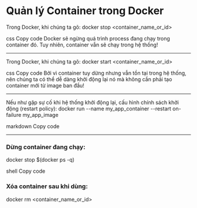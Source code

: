 # Quản lý Container trong Docker

Trong Docker, khi chúng ta gõ: 
docker stop <container_name_or_id>

css
Copy code
Docker sẽ ngừng quá trình process đang chạy trong container đó. Tuy nhiên, container vẫn sẽ chạy trong hệ thống!

----

Trong Docker, khi chúng ta gõ: 
docker start <container_name_or_id>

css
Copy code
Bởi vì container tuy dừng nhưng vẫn tồn tại trong hệ thống, nên chúng ta có thể dễ dàng khởi động lại nó mà không cần phải tạo container mới từ image ban đầu!

----

Nếu như gặp sự cố khi hệ thống khởi động lại, cấu hình chính sách khởi động (restart policy):
docker run --name my_app_container --restart on-failure my_app_image

markdown
Copy code

----

### Dừng container đang chạy: 
docker stop $(docker ps -q)

shell
Copy code

### Xóa container sau khi dùng: 
docker rm <container_name_or_id>